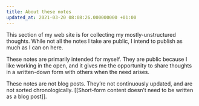 ```yaml
---
title: About these notes
updated_at: 2021-03-20 08:08:26.000000000 +01:00
---
```



This section of my web site is for collecting my mostly-unstructured thoughts. While not all the notes I take are public, I intend to publish as much as I can on here.

These notes are primarily intended for myself. They are public because I like working in the open, and it gives me the opportunity to share thoughts in a written-down form with others when the need arises.

These notes are not blog posts. They’re not continuously updated, and are not sorted chronologically. [[Short-form content doesn’t need to be written as a blog post]].